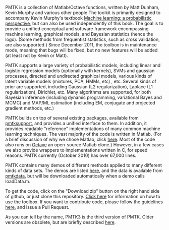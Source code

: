PMTK is a collection of Matlab/Octave functions, written by Matt Dunham, Kevin Murphy and various other people The toolkit is primarily designed to accompany Kevin Murphy's textbook
<a href="http://people.cs.ubc.ca/~murphyk/MLbook">
Machine learning: a probabilistic perspective</a>, but can also be used independently of this book. The goal is to provide a unified conceptual and software framework encompassing machine learning, graphical models, and Bayesian statistics (hence the logo). (Some methods from frequentist statistics, such as cross validation, are also supported.) Since December 2011, the toolbox is in maintenance mode, meaning that bugs will be fixed, but no new features will be added (at least not by Kevin or Matt).

PMTK supports a large
variety of probabilistic models, including
linear and logistic regression models (optionally with kernels), SVMs and gaussian processes, directed and undirected
graphical models,  various kinds of latent variable models (mixtures, PCA, HMMs, etc) , etc.  Several kinds of prior are supported,
including Gaussian (L2 regularization), Laplace (L1 regularization),
Dirichlet, etc.  Many algorithms are supported, for both
Bayesian inference (including dynamic programming,
variational Bayes and MCMC) and MAP/ML estimation (including EM, 
conjugate and projected gradient methods, etc.)

PMTK builds on top of several existing packages, available from
<a href="https://github.com/probml/pmtksupport">pmtksupport</a>,
and provides a unified interface to them. In addition, it provides readable "reference" implementations of many common machine learning techniques. The vast majority of the code is written in Matlab.
 (For a brief discussion of why we chose Matlab, click 
<a href="https://github.com/probml/pmtk3/wiki/WhyMatlab">here</a>.
Most of the code also runs on
<a href="https://github.com/ubcmatlabguide/ubcmatlabguide/wiki/Octave">Octave</a>
an open-source Matlab clone.) However, in a few cases we also provide wrappers to implementations written in C,  for speed reasons. PMTK currently (October 2010) has over 67,000 lines.

PMTK contains many demos of different methods applied to  many different kinds of data sets. The demos are listed <a href="https://github.com/probml/pmtk3/wiki/Demos">here</a>,
and the data is available from
<a href="https://github.com/probml/pmtkdata">pmtkdata</a>,
but will be downloaded automatically when a demo calls loadData.m.

To get the code, click on the "Download zip" button on the right hand side of github, or just clone this repository.
<a href="https://github.com/probml/pmtk3/wiki/pmtk3Documentation">Click here</a> for information on how to use the toolbox.
If you want to contribute code, please follow the guidelines
<a href = "https://github.com/probml/pmtk3/wiki/GuidelinesForContributors">here</a>,
and issue a Pull Request.


As you can tell by the name, PMTK3 is the third version of PMTK. Older versions are obsolete, but are briefly described
<a href = "https://github.com/probml/pmtk3/wiki/pmtkVersions">here</a>.


